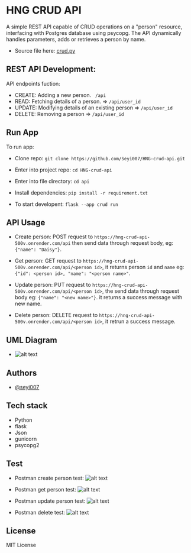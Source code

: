 # HNG CRUD API 
A simple REST API capable of CRUD operations on a "person" resource, interfacing with Postgres database using psycopg. The API dynamically handles parameters, adds or retrieves a person by name.
 
 - Source file here: [crud.py](https://github.com/Seyi007/HNG-crud-api/blob/main/api/crud.py)

## REST API Development:
API endpoints fuction:
- CREATE: Adding a new person.  ` /api`
- READ: Fetching details of a person.  => `/api/user_id`
- UPDATE: Modifying details of an existing person => `/api/user_id`
- DELETE: Removing a person => `/api/user_id`

## Run App
To run app:
- Clone repo: `git clone https://github.com/Seyi007/HNG-crud-api.git`

- Enter into project repo: `cd HNG-crud-api`
- Enter into file directory: `cd api`
- Install dependencies: `pip install -r requirement.txt`
- To start developent: `flask --app crud run`


## API Usage
- Create person: POST request to `https://hng-crud-api-500v.onrender.com/api` then send data through request body, eg: `{"name": "Daisy"}`.

- Get person: GET request to `https://hng-crud-api-500v.onrender.com/api/<person id>`, it returns person `id` and `name` eg: `{"id": <person id>, "name": "<person name>"`.
- Update person: PUT request to `https://hng-crud-api-500v.onrender.com/api/<person id>`, the send data through request body eg: `{"name": "<new name>"}`. it returns a success message with new name.

- Delete person: DELETE request to `https://hng-crud-api-500v.onrender.com/api/<person id>`, it retrun a success message.

## UML Diagram
- ![alt text](https://drive.google.com/file/d/1fCgzUDib69ABhU3sKXGx_ORHSRAWpFZG/view?usp=drive_link)
## Authors

- [@seyi007](https://www.github.com/seyi007)


## Tech stack
- Python
- flask
- Json
- gunicorn
- psycopg2

## Test
- Postman create person test:
![alt text](https://drive.google.com/file/d/1-dFuNdV-LmX5WNyo17ZR4IJJUSk0yh2l/view?usp=drive_link)

- Postman get person test:
![alt text](https://drive.google.com/file/d/1g0pmvcBqWwcrbPlgzIVvV5t7GJJq3_cy/view?usp=drive_link)

- Postman update person test:
![alt text](https://drive.google.com/file/d/1hPRTtxj6NzB4y6DI-b62HoML5aDGsO-X/view?usp=drive_link)

- Postman delete test:
![alt text](https://drive.google.com/file/d/1gKvsNngjnQCKno2CPOq2cBqG8xOZU1Mx/view?usp=drive_link)
## License
MIT License
